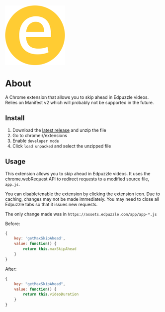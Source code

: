 ![Edpuzzle Skip Logo](images/favicon-192.png?raw=true)

# About
A Chrome extension that allows you to skip ahead in Edpuzzle videos. Relies on Manifest v2 which will probably not be supported in the future.

## Install
1. Download the [latest release](https://github.com/maxwellmlin/edpuzzle-skip/releases) and unzip the file
2. Go to chrome://extensions
3. Enable `developer mode`
4. Click `load unpacked` and select the unzipped file

## Usage
This extension allows you to skip ahead in Edpuzzle videos. It uses the chrome.webRequest API to redirect requests to a modified source file, `app.js`.

You can disable/enable the extension by clicking the extension icon. Due to caching, changes may not be made immediately. You may need to close all Edpuzzle tabs so that it issues new requests.

The only change made was in `https://assets.edpuzzle.com/app/app-*.js`

Before:
```javascript
{
    key: 'getMaxSkipAhead',
    value: function() {
        return this.maxSkipAhead
    }
}
```

After:
```javascript
{
    key: "getMaxSkipAhead",
    value: function() {
        return this.videoDuration
    }
}
```
